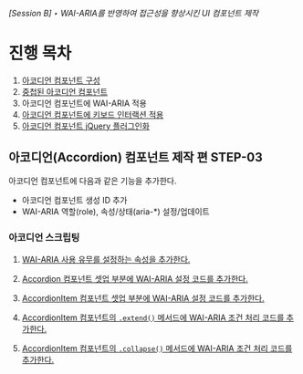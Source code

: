 ###### [Session B] ‣ WAI-ARIA를 반영하여 접근성을 향상시킨 UI 컴포넌트 제작

# 진행 목차

1. [아코디언 컴포넌트 구성](./practice/STEP-1__basic/)
1. [중첩된 아코디언 컴포넌트](./practice/STEP-2__nested/)
1. 아코디언 컴포넌트에 WAI-ARIA 적용
1. [아코디언 컴포넌트에 키보드 인터랙션 적용](./practice/STEP-4__keyboard/)
1. [아코디언 컴포넌트 jQuery 플러그인화](./practice/STEP-5__jquery-plugin/)

## **아코디언(Accordion) 컴포넌트** 제작 편 **STEP-03**

아코디언 컴포넌트에 다음과 같은 기능을 추가한다.

- 아코디언 컴포넌트 생성 ID 추가
- WAI-ARIA 역할(role), 속성/상태(aria-*) 설정/업데이트

### 아코디언 스크립팅

1. <a href="https://github.com/niawa/AOA/blob/master/2017/Session_B/practice/STEP-3__wai-aria/component/y9.Accordion%400.0.3.js#L42-L43" target="_blank">WAI-ARIA 사용 유무를 설정하는 속성을 추가한다.</a>

2. <a href="https://github.com/niawa/AOA/blob/master/2017/Session_B/practice/STEP-3__wai-aria/component/y9.Accordion%400.0.3.js#L182-L189" target="_blank">Accordion 컴포넌트 셋업 부분에 WAI-ARIA 설정 코드를 추가한다.</a>

3. <a href="https://github.com/niawa/AOA/blob/master/2017/Session_B/practice/STEP-3__wai-aria/component/y9.Accordion%400.0.3.js#L415-L464" target="_blank">AccordionItem 컴포넌트 셋업 부분에 WAI-ARIA 설정 코드를 추가한다.</a>

4. <a href="https://github.com/niawa/AOA/blob/master/2017/Session_B/practice/STEP-3__wai-aria/component/y9.Accordion%400.0.3.js#L518-L524" target="_blank">AccordionItem 컴포넌트의 `.extend()` 메서드에 WAI-ARIA 조건 처리 코드를 추가한다.</a>

5. <a href="https://github.com/niawa/AOA/blob/master/2017/Session_B/practice/STEP-3__wai-aria/component/y9.Accordion%400.0.3.js#L554-L559" target="_blank">AccordionItem 컴포넌트의 `.collapse()` 메서드에 WAI-ARIA 조건 처리 코드를 추가한다.</a>